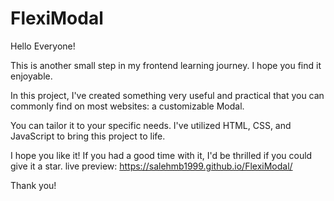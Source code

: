 # FlexiModal
Hello Everyone!

This is another small step in my frontend learning journey. I hope you find it enjoyable.

In this project, I've created something very useful and practical that you can commonly find on most websites: a customizable Modal.

You can tailor it to your specific needs. I've utilized HTML, CSS, and JavaScript to bring this project to life.

I hope you like it! If you had a good time with it, I'd be thrilled if you could give it a star.
live preview: https://salehmb1999.github.io/FlexiModal/

Thank you!
